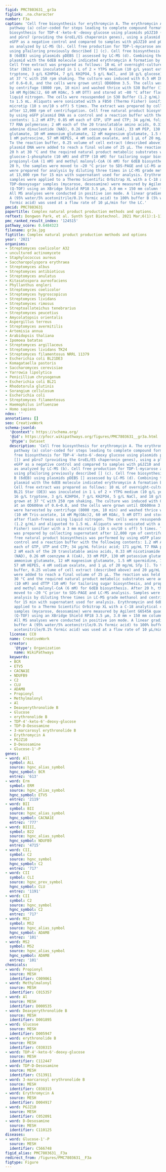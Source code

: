 ```yaml
---
figid: PMC7803631__gr3a
figlink: .na.character
number: F3a
caption: 'Cell free biosynthesis for erythromycin A. The erythromycin A biosynthetic
  pathway (a) color-coded for steps leading to complete compound formation. Cell free
  biosynthesis for TDP-4′-keto-6′-deoxy glucose using plasmids pGJZ10 (indicated [])
  and pGro7 (providing the GroEL/ES chaperonin genes), using a plasmid expressing
  eGFP as a negative control and compared to samples with pGJZ10 and pGJZ10+pGro7
  as analyzed by LC-MS (b). Cell free production for TDP-l-mycarose and TDP-d-desosamine
  using pTailoring previously described [] (c). Cell free biosynthesis of 6-deoxyerythronolide
  B (6dEB) using plasmids pDEBS [] assessed by LC-MS (d). Combining the pTailoring
  plasmid with the 6dEB molecule indicated erythromycin A formation by LC-MS (e).
  Cell free extract was prepared as follows: 10 mL of overnight-cultured E. coli BL21
  Star (DE3) was inoculated in 1 L of 2 × YTPG medium (10 g/L yeast extract, 16 g/L
  tryptone, 3 g/L K2HPO4, 7 g/L KH2PO4, 5 g/L NaCl, and 18 g/L glucose) and grown
  at 37 °C with 250 rpm shaking. The culture was induced with 0.5 mM IPTG at an OD600nm
  of 0.6–0.8, and the cells were grown until OD600nm 3.5. The cells were harvested
  by centrifuge (8000 rpm, 10 min) and washed thrice with S30 Buffer (10 mM Tris-acetate,
  14 mM Mg(OAc)2, 60 mM KOAc, 5 mM DTT) and stored at −80 °C after flash-freeze using
  liquid nitrogen. The cells were resuspended in S30 Buffer (1.2 g/mL) and aliquoted
  to 1.5 mL. Aliquots were sonicated with a FB50 (Thermo Fisher) sonifier with a 3 mm
  microtip (10 s on/10 s off) 5 times. The extract was prepared by collecting supernatant
  after 12,000 rpm of centrifugation. Cell free natural product biosynthesis was performed
  by using eGFP plasmid DNA as a control and a reaction buffer with the following
  contents: 1.2 mM ATP; 0.85 mM each of GTP, UTP and CTP; 34 μg/mL folinic acid; 171 μg/mL
  T7 RNA polymerase; 2 mM each of the 20 translatable amino acids, 0.33 mM nicotinamide
  adenine dinucleotide (NAD), 0.26 mM coenzyme A (CoA), 33 mM PEP, 130 mM potassium
  glutamate, 10 mM ammonium glutamate, 12 mM magnesium glutamate, 1.5 mM spermidine,
  1 mM putrescine, 57 mM HEPES, 4 mM sodium oxalate, and 1 μL of 20 mg/mL Sfp [].
  To the reaction buffer, 0.25 volume of cell extract (described above) and 20 μg/mL
  plasmid DNA were added to reach a final volume of 25 μL. The reaction was held for
  20 h at 30 °C and the required natural product metabolic substrates were added:
  gluocse-1-phosphate (10 mM) and dTTP (10 mM) for tailoring sugar biosynthesis, and
  propionyl-CoA (1 mM) and methyl malonyl-CoA (6 mM) for 6dEB biosynthesis. After
  20 h, the samples were moved to −20 °C prior to SDS-PAGE and LC-MS analysis. Samples
  were prepared for analysis by diluting three times in LC-MS grade methanol and centrifuging
  at 13,000 rpm for 15 min with supernatant used for analysis. Erythromycin and 6dEB
  samples were applied to a Thermo Scientific Orbitrap XL with a C-18 analytical column.
  TDP-deoxysugar samples (mycarose, desosamine) were measured by Agilent G6545A quadrupole-time-of-flight
  (Q-TOF) using an XBridge Shield RP18 3.5 μm, 3.0 mm × 150 mm column from Waters.
  All MS analyses were conducted in positive ion mode. A linear gradient of 80% buffer
  A (95% water/5% acetonitrile/0.1% formic acid) to 100% buffer B (5% water/95% acetonitrile/0.1%
  formic acid) was used at a flow rate of 10 μL/min for the LC.'
pmcid: PMC7803631
papertitle: Complex natural product production methods and options.
reftext: Dongwon Park, et al. Synth Syst Biotechnol. 2021 Mar;6(1):1-11.
pmc_ranked_result_index: '124515'
pathway_score: 0.6484323
filename: gr3a.jpg
figtitle: Complex natural product production methods and options
year: '2021'
organisms:
- Streptomyces coelicolor A32
- uncultured actinomycete
- Staphylococcus aureus
- Saccharopolyspora erythraea
- Streptomyces albus
- Streptomyces antibioticus
- Streptomyces anulatus
- Kitasatospora aureofaciens
- Phyllanthus engleri
- Streptomyces coelicolor
- Streptomyces hygroscopicus
- Streptomyces lividans
- Streptomyces rimosus
- Streptoalloteichus tenebrarius
- Streptomyces peucetius
- Amycolatopsis orientalis
- Aspergillus terreus
- Streptomyces avermitilis
- Artemisia annua
- Arabidopsis thaliana
- Ipomoea batatas
- Streptomyces argillaceus
- Streptomyces lividans TK24
- Streptomyces filamentosus NRRL 11379
- Escherichia coli BL21DE3
- Komagataella pastoris
- Saccharomyces cerevisiae
- Yarrowia lipolytica
- Penicillium chrysogenum
- Escherichia coli BL21
- Rhodotorula glutinis
- Sorangium cellulosum
- Escherichia coli
- Streptomyces filamentosus
- Haemophilus influenzae
- Homo sapiens
ndex: ''
annotations: []
seo: CreativeWork
schema-jsonld:
  '@context': https://schema.org/
  '@id': https://pfocr.wikipathways.org/figures/PMC7803631__gr3a.html
  '@type': Dataset
  description: 'Cell free biosynthesis for erythromycin A. The erythromycin A biosynthetic
    pathway (a) color-coded for steps leading to complete compound formation. Cell
    free biosynthesis for TDP-4′-keto-6′-deoxy glucose using plasmids pGJZ10 (indicated
    []) and pGro7 (providing the GroEL/ES chaperonin genes), using a plasmid expressing
    eGFP as a negative control and compared to samples with pGJZ10 and pGJZ10+pGro7
    as analyzed by LC-MS (b). Cell free production for TDP-l-mycarose and TDP-d-desosamine
    using pTailoring previously described [] (c). Cell free biosynthesis of 6-deoxyerythronolide
    B (6dEB) using plasmids pDEBS [] assessed by LC-MS (d). Combining the pTailoring
    plasmid with the 6dEB molecule indicated erythromycin A formation by LC-MS (e).
    Cell free extract was prepared as follows: 10 mL of overnight-cultured E. coli
    BL21 Star (DE3) was inoculated in 1 L of 2 × YTPG medium (10 g/L yeast extract,
    16 g/L tryptone, 3 g/L K2HPO4, 7 g/L KH2PO4, 5 g/L NaCl, and 18 g/L glucose) and
    grown at 37 °C with 250 rpm shaking. The culture was induced with 0.5 mM IPTG
    at an OD600nm of 0.6–0.8, and the cells were grown until OD600nm 3.5. The cells
    were harvested by centrifuge (8000 rpm, 10 min) and washed thrice with S30 Buffer
    (10 mM Tris-acetate, 14 mM Mg(OAc)2, 60 mM KOAc, 5 mM DTT) and stored at −80 °C
    after flash-freeze using liquid nitrogen. The cells were resuspended in S30 Buffer
    (1.2 g/mL) and aliquoted to 1.5 mL. Aliquots were sonicated with a FB50 (Thermo
    Fisher) sonifier with a 3 mm microtip (10 s on/10 s off) 5 times. The extract
    was prepared by collecting supernatant after 12,000 rpm of centrifugation. Cell
    free natural product biosynthesis was performed by using eGFP plasmid DNA as a
    control and a reaction buffer with the following contents: 1.2 mM ATP; 0.85 mM
    each of GTP, UTP and CTP; 34 μg/mL folinic acid; 171 μg/mL T7 RNA polymerase;
    2 mM each of the 20 translatable amino acids, 0.33 mM nicotinamide adenine dinucleotide
    (NAD), 0.26 mM coenzyme A (CoA), 33 mM PEP, 130 mM potassium glutamate, 10 mM
    ammonium glutamate, 12 mM magnesium glutamate, 1.5 mM spermidine, 1 mM putrescine,
    57 mM HEPES, 4 mM sodium oxalate, and 1 μL of 20 mg/mL Sfp []. To the reaction
    buffer, 0.25 volume of cell extract (described above) and 20 μg/mL plasmid DNA
    were added to reach a final volume of 25 μL. The reaction was held for 20 h at
    30 °C and the required natural product metabolic substrates were added: gluocse-1-phosphate
    (10 mM) and dTTP (10 mM) for tailoring sugar biosynthesis, and propionyl-CoA (1 mM)
    and methyl malonyl-CoA (6 mM) for 6dEB biosynthesis. After 20 h, the samples were
    moved to −20 °C prior to SDS-PAGE and LC-MS analysis. Samples were prepared for
    analysis by diluting three times in LC-MS grade methanol and centrifuging at 13,000 rpm
    for 15 min with supernatant used for analysis. Erythromycin and 6dEB samples were
    applied to a Thermo Scientific Orbitrap XL with a C-18 analytical column. TDP-deoxysugar
    samples (mycarose, desosamine) were measured by Agilent G6545A quadrupole-time-of-flight
    (Q-TOF) using an XBridge Shield RP18 3.5 μm, 3.0 mm × 150 mm column from Waters.
    All MS analyses were conducted in positive ion mode. A linear gradient of 80%
    buffer A (95% water/5% acetonitrile/0.1% formic acid) to 100% buffer B (5% water/95%
    acetonitrile/0.1% formic acid) was used at a flow rate of 10 μL/min for the LC.'
  license: CC0
  name: CreativeWork
  creator:
    '@type': Organization
    name: WikiPathways
  keywords:
  - BCR
  - ETV5
  - CACNA1E
  - NDUFB9
  - C2
  - CLU
  - ADAM8
  - Propionyl
  - Methylmalonyl
  - Al
  - Deaxyerythronolide B
  - Glucose
  - erythronolide B
  - TDP-4'-keto-6'-deoxy-glucose
  - TDP-D-Desosamine
  - 3-marcarosyl erythronolide B
  - Erythromycin A
  - PGJZ10
  - D-Desosamine
  - Glucose-1'-P
genes:
- word: All
  symbol: ALL
  source: hgnc_alias_symbol
  hgnc_symbol: BCR
  entrez: '613'
- word: Erm
  symbol: ERM
  source: hgnc_alias_symbol
  hgnc_symbol: ETV5
  entrez: '2119'
- word: BII
  symbol: BII
  source: hgnc_alias_symbol
  hgnc_symbol: CACNA1E
  entrez: '777'
- word: BIIII,
  symbol: B22
  source: hgnc_alias_symbol
  hgnc_symbol: NDUFB9
  entrez: '4715'
- word: CII,
  symbol: C2
  source: hgnc_symbol
  hgnc_symbol: C2
  entrez: '717'
- word: CII
  symbol: CLI
  source: hgnc_prev_symbol
  hgnc_symbol: CLU
  entrez: '1191'
- word: CII
  symbol: C2
  source: hgnc_symbol
  hgnc_symbol: C2
  entrez: '717'
- word: MS2
  symbol: MS2
  source: hgnc_alias_symbol
  hgnc_symbol: ADAM8
  entrez: '101'
- word: MS2
  symbol: MS2
  source: hgnc_alias_symbol
  hgnc_symbol: ADAM8
  entrez: '101'
chemicals:
- word: Propionyl
  source: MESH
  identifier: C009061
- word: Methylmalonyl
  source: MESH
  identifier: C015357
- word: Al
  source: MESH
  identifier: D000535
- word: Deaxyerythronolide B
  source: MESH
  identifier: D001895
- word: Glucose
  source: MESH
  identifier: D005947
- word: erythronolide B
  source: MESH
  identifier: C038315
- word: TDP-4'-keto-6'-deoxy-glucose
  source: MESH
  identifier: C112447
- word: TDP-D-Desosamine
  source: MESH
  identifier: C513911
- word: 3-marcarosyl erythronolide B
  source: MESH
  identifier: C038315
- word: Erythromycin A
  source: MESH
  identifier: D004917
- word: PGJZ10
  source: MESH
  identifier: C052091
- word: D-Desosamine
  source: MESH
  identifier: C110125
diseases:
- word: Glucose-1'-P
  source: MESH
  identifier: C566748
figid_alias: PMC7803631__F3a
redirect_from: /figures/PMC7803631__F3a
figtype: Figure
---
```

